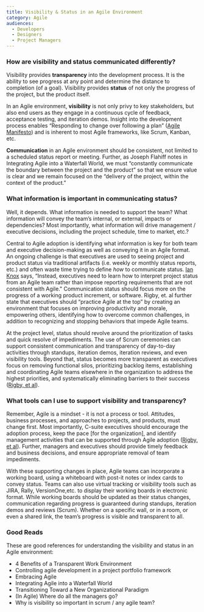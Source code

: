 ```yaml
---
title: Visibility & Status in an Agile Environment
category: Agile
audiences:
  - Developers
  - Designers
  - Project Managers
---
```


### How are visibility and status communicated differently?
Visibility provides **transparency** into the development process. It is the ability to see progress at any point and determine the distance to completion (of a goal). Visibility provides **status** of not only the progress of the project, but the product itself.

In an Agile environment, **visibility** is not only privy to key stakeholders, but also end users as they engage in a continuous cycle of feedback, acceptance testing, and iteration demos. Insight into the development process enables “Responding to change over following a plan” ([Agile Manifesto](http://agilemanifesto.org/)) and is inherent to most Agile frameworks, like Scrum, Kanban, etc.

**Communication** in an Agile environment should be consistent, not limited to a scheduled status report or meeting. Further, as Joseph Flahiff notes in Integrating Agile into a Waterfall World, we must “constantly communicate the boundary between the project and the product” so that we ensure value is clear and we remain focused on the “delivery of the project, within the context of the product.”

### What information is important in communicating status? 
Well, it depends. What information is needed to support the team? What information will convey the team’s internal, or external, impacts or dependencies? Most importantly, what information will drive management / executive decisions, including the project schedule, time to market, etc.? 

Central to Agile adoption is identifying what information is key for both team and executive decision-making as well as conveying it in an Agile format. An ongoing challenge is that executives are used to seeing project and product status via traditional artifacts (i.e. weekly or monthly status reports, etc.) and often waste time trying to define *how* to communicate status. [Ian Knox](http://www.networkworld.com/article/2183797/tech-primers/controlling-agile-development-in-a-project-portfolio-framework.html) says, “Instead, executives need to learn how to interpret project status from an Agile team rather than impose reporting requirements that are not consistent with Agile." Communication status should focus more on the progress of a working product increment, or software. Rigby, et. al further state that executives should “practice Agile at the top” by creating an environment that focuses on improving productivity and morale, empowering others, identifying how to overcome common challenges, in addition to recognizing and stopping behaviors that impede Agile teams. 

At the project level, status should revolve around the prioritization of tasks and quick resolve of impediments. The use of Scrum ceremonies can support consistent communication and transparency of day-to-day activities through standups, iteration demos, iteration reviews, and even visibility tools. Beyond that, status becomes more transparent as executives focus on removing functional silos, prioritizing backlog items, establishing and coordinating Agile teams elsewhere in the organization to address the highest priorities, and systematically eliminating barriers to their success ([Rigby, et al](https://hbr.org/2016/05/embracing-agile)).

### What tools can I use to support visibility and transparency? 
Remember, Agile is a mindset - it is not a process or tool. Attitudes, business processes, and approaches to projects, and products, must change first. Most importantly, C-suite executives should encourage the adoption process, keep the pace [for the organization], and identify management activities that can be supported through Agile adoption ([Rigby, et al](https://hbr.org/2016/05/embracing-agile)). Further, managers and executives should provide timely feedback and business decisions, and ensure appropriate removal of team impediments.

With these supporting changes in place, Agile teams can incorporate a working board, using a whiteboard with post-it notes or index cards to convey status. Teams can also use virtual tracking or visibility tools such as JIRA, Rally, VersionOne,etc. to display their working boards in electronic format. While working boards should be updated as their status changes, communication regarding progress is guaranteed during standups, iteration demos and reviews (Scrum). Whether on a specific wall, or in a room, or even a shared link, the team’s progress is visible and transparent to all. 

### Good Reads 
These are good references for understanding the visibility and status in an Agile environment:
* 4 Benefits of a Transparent Work Environment
* Controlling agile development in a project portfolio framework
* Embracing Agile
* Integrating Agile into a Waterfall World
* Transitioning Toward a New Organizational Paradigm
* (In Agile) Where do all the managers go?
* Why is visibility so important in scrum / any agile team?
